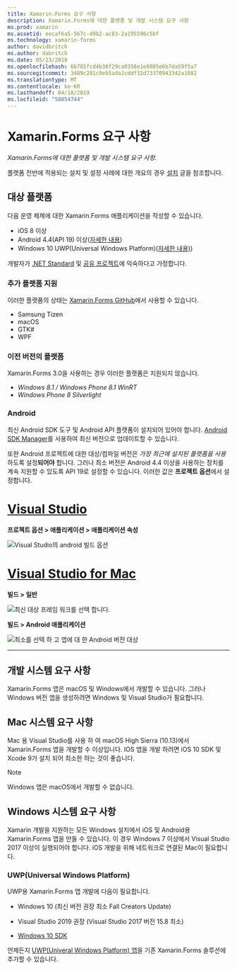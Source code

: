 ```yaml
---
title: Xamarin.Forms 요구 사항
description: Xamarin.Forms에 대한 플랫폼 및 개발 시스템 요구 사항
ms.prod: xamarin
ms.assetid: eecaf6a5-567c-49b2-ac83-2a195596c5bf
ms.technology: xamarin-forms
author: davidbritch
ms.author: dabritch
ms.date: 05/23/2018
ms.openlocfilehash: 66785fcd4b38f29ca0358e1e8885e6b7da59f5a7
ms.sourcegitcommit: 3489c281c9eb5ada2cddf32d73370943342a1082
ms.translationtype: MT
ms.contentlocale: ko-KR
ms.lasthandoff: 04/18/2019
ms.locfileid: "58854744"
---
```

# <a name="xamarinforms-requirements"></a>Xamarin.Forms 요구 사항

_Xamarin.Forms에 대한 플랫폼 및 개발 시스템 요구 사항._

플랫폼 전반에 적용되는 설치 및 설정 사례에 대한 개요의 경우 [설치](installation/index.md) 글을 참조합니다.

## <a name="target-platforms"></a>대상 플랫폼

다음 운영 체제에 대한 Xamarin.Forms 애플리케이션을 작성할 수 있습니다.

- iOS 8 이상
- Android 4.4(API 19) 이상([자세한 내용](#android))
- Windows 10 UWP(Universal Windows Platform)([자세한 내용)](#windows10))

개발자가 [.NET Standard](~/cross-platform/app-fundamentals/net-standard.md) 및 [공유 프로젝트](~/cross-platform/app-fundamentals/shared-projects.md)에 익숙하다고 가정합니다.

### <a name="additional-platform-support"></a>추가 플랫폼 지원

이러한 플랫폼의 상태는 [Xamarin.Forms GitHub](https://github.com/xamarin/Xamarin.Forms/wiki/Platform-Support)에서 사용할 수 있습니다.

- Samsung Tizen
- macOS
- GTK#
- WPF

### <a name="platforms-from-earlier-versions"></a>이전 버전의 플랫폼

Xamarin.Forms 3.0을 사용하는 경우 이러한 플랫폼은 지원되지 않습니다.

- *Windows 8.1 / Windows Phone 8.1 WinRT*
- *Windows Phone 8 Silverlight*

### <a name="android"></a>Android

최신 Android SDK 도구 및 Android API 플랫폼이 설치되어 있어야 합니다. [Android SDK Manager](~/android/get-started/installation/android-sdk.md)를 사용하여 최신 버전으로 업데이트할 수 있습니다.

또한 Android 프로젝트에 대한 대상/컴파일 버전은 *가장 최근에 설치된 플랫폼을 사용*하도록 설정**되어야** 합니다. 그러나 최소 버전은 Android 4.4 이상을 사용하는 장치를 계속 지원할 수 있도록 API 19로 설정할 수 있습니다. 이러한 값은 **프로젝트 옵션**에서 설정합니다.

# <a name="visual-studiotabwindows"></a>[Visual Studio](#tab/windows)

**프로젝트 옵션 &gt; 애플리케이션 &gt; 애플리케이션 속성**

![Visual Studio의 android 빌드 옵션](requirements-images/options-android-vs-sml.png)

# <a name="visual-studio-for-mactabmacos"></a>[Visual Studio for Mac](#tab/macos)

**빌드 > 일반**

![최신 대상 프레임 워크를 선택 합니다.](requirements-images/options-general-sml.png)

**빌드 &gt; Android 애플리케이션**

![최소를 선택 하 고 앱에 대 한 Android 버전 대상](requirements-images/options-android-sml.png)

-----

## <a name="development-system-requirements"></a>개발 시스템 요구 사항

Xamarin.Forms 앱은 macOS 및 Windows에서 개발할 수 있습니다. 그러나 Windows 버전 앱을 생성하려면 Windows 및 Visual Studio가 필요합니다.

## <a name="mac-system-requirements"></a>Mac 시스템 요구 사항

Mac 용 Visual Studio를 사용 하 여 macOS High Sierra (10.13)에서 Xamarin.Forms 앱을 개발할 수 이상입니다. IOS 앱을 개발 하려면 iOS 10 SDK 및 Xcode 9가 설치 되어 최소한 하는 것이 좋습니다.

> [!NOTE]
>  Windows 앱은 macOS에서 개발할 수 없습니다.

## <a name="windows-system-requirements"></a>Windows 시스템 요구 사항

Xamarin 개발을 지원하는 모든 Windows 설치에서 iOS 및 Android용 Xamarin.Forms 앱을 만들 수 있습니다. 이 경우 Windows 7 이상에서 Visual Studio 2017 이상이 실행되어야 합니다. iOS 개발을 위해 네트워크로 연결된 Mac이 필요합니다.

<a name="windows10" />

### <a name="universal-windows-platform-uwp"></a>UWP(Universal Windows Platform)

UWP용 Xamarin.Forms 앱 개발에 다음이 필요합니다.

- Windows 10 (최신 버전 권장 최소 Fall Creators Update)

- Visual Studio 2019 권장 (Visual Studio 2017 버전 15.8 최소)

- [Windows 10 SDK](https://dev.windows.com/downloads/windows-10-sdk)

언제든지 [UWP(Univeral Windows Platform) 앱](~/xamarin-forms/platform/windows/installation/index.md)을 기존 Xamarin.Forms 솔루션에 추가할 수 있습니다.
